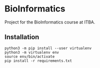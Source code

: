 # BioInformatics

Project for the BioInformatics course at ITBA.

## Installation 
```
python3 -m pip install --user virtualenv
python3 -m virtualenv env
source env/bin/activate
pip install -r requirements.txt
```
